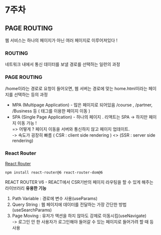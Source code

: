 # 7주차
## PAGE ROUTING
웹 서비스는 하나의 페이지가 아닌 여러 페이지로 이루어져있다 !
### ROUTING
네트워크 내에서 통신 데이터를 보낼 경로를 선택하는 일련의 과정
### PAGE ROUTING
/home이라는 경로로 요청이 들어오면, 웹 서버는 경로에 맞는 home.html이라는 페이지를 선택하는 등의 과정  
* MPA (Multipage Application) - 많은 페이지로 되어있음 /course , /partner, /Business 등 ( <a>태그를 이용한 페이지 이동 )
* SPA (Single Page Application) - 하나의 페이지 . 리액트는 SPA -> 하지만 페이지 이동 가능 !  
  => 어떻게 ? 페이지 이동을 서버와 통신하지 않고 페이지 업데이트.  
  -> 속도가 굉장히 빠름 ( CSR : client side rendering ) <> (SSR : server side rendering)
### React Router
[React Router](https://reactrouter.com/en/main/upgrading/reach)  
```
npm install react-router@6 react-router-dom@6
```
REACT ROUTER V6 - REACT에서 CSR기반의 페이지 라우팅을 할 수 있게 해주는 라이브러리
**유용한 기능**
1. Path Variable : 경로에 변수 사용(useParams)  
2. Query String : 웹 페이지에 데이터를 전달하는 가장 간단한 방법(useSearchParams)  
3. Page Moving : 유저가 액션을 하지 않아도 강제로 이동시킴(useNavigate)  
   -> 로그인 안 한 사용자가 로그인해야 들어갈 수 있는 페이지로 들어가려 할 때 등 사용
  
